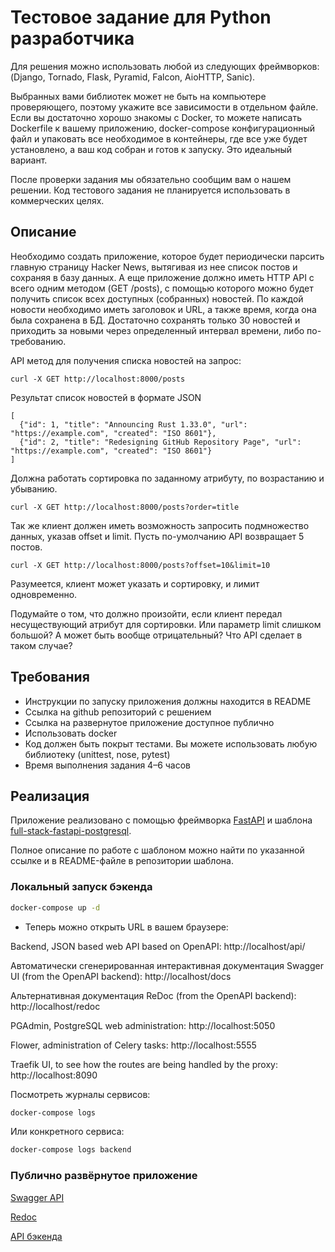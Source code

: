 # Тестовое задание для Python разработчика 

Для решения можно использовать любой из следующих фреймворков: (Django, Tornado, Flask, Pyramid, Falcon, AioHTTP, Sanic).

Выбранных вами библиотек может не быть на компьютере проверяющего, поэтому укажите все зависимости в отдельном файле. Если вы достаточно хорошо знакомы с Docker, то можете написать Dockerfile к вашему приложению, docker-compose конфигурационный файл и упаковать все необходимое в контейнеры, где все уже будет установлено, а ваш код собран и готов к запуску. Это идеальный вариант.

После проверки задания мы обязательно сообщим вам о нашем решении. Код тестового задания не планируется использовать в коммерческих целях. 

## Описание
Необходимо создать приложение, которое будет периодически парсить главную страницу Hacker News, вытягивая из нее список постов и сохраняя в базу данных.
А еще приложение должно иметь HTTP API с всего одним методом (GET /posts), с помощью которого можно будет получить список всех доступных (собранных) новостей.
По каждой новости необходимо иметь заголовок и URL, а также время, когда она была сохранена в БД. Достаточно сохранять только 30 новостей и приходить за новыми через определенный интервал времени, либо по-требованию.

API метод для получения списка новостей на запрос: 

`curl -X GET http://localhost:8000/posts`

Результат список новостей в формате JSON
```
[
  {"id": 1, "title": "Announcing Rust 1.33.0", "url": "https://example.com", "created": "ISO 8601"},
  {"id": 2, "title": "Redesigning GitHub Repository Page", "url": "https://example.com", "created": "ISO 8601"}
]
```

Должна работать сортировка по заданному атрибуту, по возрастанию и убыванию.

`curl -X GET http://localhost:8000/posts?order=title`

Так же клиент должен иметь возможность запросить подмножество данных, указав offset и limit. Пусть по-умолчанию API возвращает 5 постов.

`curl -X GET http://localhost:8000/posts?offset=10&limit=10`

Разумеется, клиент может указать и сортировку, и лимит одновременно.

Подумайте о том, что должно произойти, если клиент передал несуществующий атрибут для сортировки. Или параметр limit слишком большой? А может быть вообще отрицательный? Что API сделает в таком случае?

## Требования
- Инструкции по запуску приложения должны находится в README
- Ссылка на github репозиторий с решением
- Ссылка на развернутое приложение доступное публично
- Использовать docker
- Код должен быть покрыт тестами. Вы можете использовать любую библиотеку (unittest, nose, pytest)
- Время выполнения задания 4–6 часов

## Реализация
Приложение реализовано с помощью фреймворка [FastAPI](https://fastapi.tiangolo.com/) и шаблона [full-stack-fastapi-postgresql](https://github.com/tiangolo/full-stack-fastapi-postgresql).

Полное описание по работе с шаблоном можно найти по указанной ссылке и в README-файле в репозитории шаблона.

### Локальный запуск бэкенда
```bash
docker-compose up -d
```

* Теперь можно открыть URL в вашем браузере:

Backend, JSON based web API based on OpenAPI: http://localhost/api/

Автоматически сгенерированная интерактивная документация Swagger UI (from the OpenAPI backend): http://localhost/docs

Альтернативная документация ReDoc (from the OpenAPI backend): http://localhost/redoc

PGAdmin, PostgreSQL web administration: http://localhost:5050

Flower, administration of Celery tasks: http://localhost:5555

Traefik UI, to see how the routes are being handled by the proxy: http://localhost:8090

Посмотреть журналы сервисов:

```bash
docker-compose logs
```
Или конкретного сервиса:
```bash
docker-compose logs backend
```

### Публично развёрнутое приложение
[Swagger API](http://appfollow.nikomaru.fun/docs)

[Redoc](http://appfollow.nikomaru.fun/redoc)

[API бэкенда](http://appfollow.nikomaru.fun/api)

